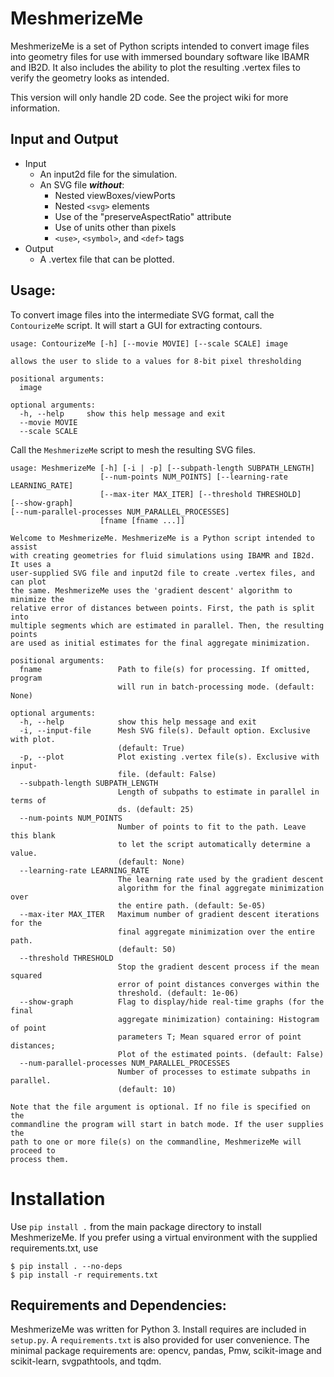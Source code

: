 # MeshmerizeMe
MeshmerizeMe is a set of Python scripts intended to convert image files into
geometry files for use with immersed boundary software like IBAMR and IB2D. 
It also includes the ability to plot the resulting .vertex files to verify 
the geometry looks as intended.

This version will only handle 2D code. See the project wiki for more
information.

## Input and Output
- Input
    - An input2d file for the simulation.
    - An SVG file ___without___:
        - Nested viewBoxes/viewPorts
        - Nested `<svg>` elements
        - Use of the "preserveAspectRatio" attribute
        - Use of units other than pixels
        - `<use>`, `<symbol>`, and `<def>` tags
- Output
    - A .vertex file that can be plotted.

## Usage:
To convert image files into the intermediate SVG format, call the 
`ContourizeMe` script. It will start a GUI for extracting contours. 

```
usage: ContourizeMe [-h] [--movie MOVIE] [--scale SCALE] image

allows the user to slide to a values for 8-bit pixel thresholding

positional arguments:
  image

optional arguments:
  -h, --help     show this help message and exit
  --movie MOVIE
  --scale SCALE
```

Call the `MeshmerizeMe` script to mesh the resulting SVG files.

```
usage: MeshmerizeMe [-h] [-i | -p] [--subpath-length SUBPATH_LENGTH]
                    [--num-points NUM_POINTS] [--learning-rate LEARNING_RATE]
                    [--max-iter MAX_ITER] [--threshold THRESHOLD]                                                                                                      [--show-graph]                                                                                                                                     [--num-parallel-processes NUM_PARALLEL_PROCESSES]
                    [fname [fname ...]]

Welcome to MeshmerizeMe. MeshmerizeMe is a Python script intended to assist                                                                                                                                                                                                   
with creating geometries for fluid simulations using IBAMR and IB2d. It uses a                                                                                                                                                                                                
user-supplied SVG file and input2d file to create .vertex files, and can plot
the same. MeshmerizeMe uses the 'gradient descent' algorithm to minimize the
relative error of distances between points. First, the path is split into
multiple segments which are estimated in parallel. Then, the resulting points
are used as initial estimates for the final aggregate minimization.

positional arguments:
  fname                 Path to file(s) for processing. If omitted, program
                        will run in batch-processing mode. (default: None)

optional arguments:
  -h, --help            show this help message and exit
  -i, --input-file      Mesh SVG file(s). Default option. Exclusive with plot.
                        (default: True)
  -p, --plot            Plot existing .vertex file(s). Exclusive with input-
                        file. (default: False)
  --subpath-length SUBPATH_LENGTH
                        Length of subpaths to estimate in parallel in terms of
                        ds. (default: 25)
  --num-points NUM_POINTS
                        Number of points to fit to the path. Leave this blank
                        to let the script automatically determine a value.
                        (default: None)
  --learning-rate LEARNING_RATE
                        The learning rate used by the gradient descent
                        algorithm for the final aggregate minimization over
                        the entire path. (default: 5e-05)
  --max-iter MAX_ITER   Maximum number of gradient descent iterations for the
                        final aggregate minimization over the entire path.
                        (default: 50)
  --threshold THRESHOLD
                        Stop the gradient descent process if the mean squared
                        error of point distances converges within the
                        threshold. (default: 1e-06)
  --show-graph          Flag to display/hide real-time graphs (for the final
                        aggregate minimization) containing: Histogram of point
                        parameters T; Mean squared error of point distances;
                        Plot of the estimated points. (default: False)
  --num-parallel-processes NUM_PARALLEL_PROCESSES
                        Number of processes to estimate subpaths in parallel.
                        (default: 10)

Note that the file argument is optional. If no file is specified on the
commandline the program will start in batch mode. If the user supplies the
path to one or more file(s) on the commandline, MeshmerizeMe will proceed to
process them.
```

# Installation
Use `pip install .` from the main package directory to install MeshmerizeMe.
If you prefer using a virtual environment with the supplied requirements.txt,
use

```shell
$ pip install . --no-deps
$ pip install -r requirements.txt  
```

## Requirements and Dependencies:

MeshmerizeMe was written for Python 3. Install requires are included in `setup.py`. A `requirements.txt` is also provided for user convenience. The minimal package requirements are: opencv, pandas, Pmw, scikit-image and scikit-learn, svgpathtools, and tqdm.

